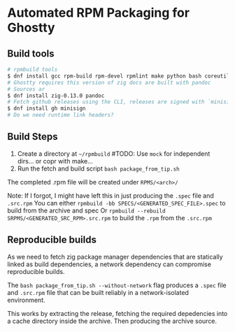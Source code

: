 # Automated RPM Packaging for Ghostty

## Build tools

``` bash
# rpmbuild tools
$ dnf install gcc rpm-build rpm-devel rpmlint make python bash coreutils diffutils patch rpmdevtools
# Ghostty requires this version of zig docs are built with pandoc
# Sources ar
$ dnf install zig-0.13.0 pandoc
# Fetch github releases using the CLI, releases are signed with `minisign`
$ dnf install gh minisign
# Do we need runtime link headers?
```

## Build Steps

1. Create a directory at `~/rpmbuild` #TODO: Use `mock` for independent dirs... or copr with make...
2. Run the fetch and build script `bash package_from_tip.sh`

The completed .rpm file will be created under `RPMS/<arch>/`

Note: 
  If I forgot, I might have left this in just producing the `.spec` file and `.src.rpm`
  You can either `rpmbuild -bb SPECS/<GENERATED_SPEC_FILE>.spec` to build from the archive and spec
  Or `rpmbuild --rebuild SRPMS/<GENERATED_SRC_RPM>.src.rpm` to build the `.rpm` from the `.src.rpm`

## Reproducible builds

As we need to fetch zig package manager dependencies that are statically linked as build dependencies,
a network dependency can compromise reproducible builds.

The `bash package_from_tip.sh --without-network` flag produces a `.spec` file and `.src.rpm` file that can be built
reliably in a network-isolated environment.

This works by extracting the release, fetching the required depedencies into a cache directory inside the archive.
Then producing the archive source.

